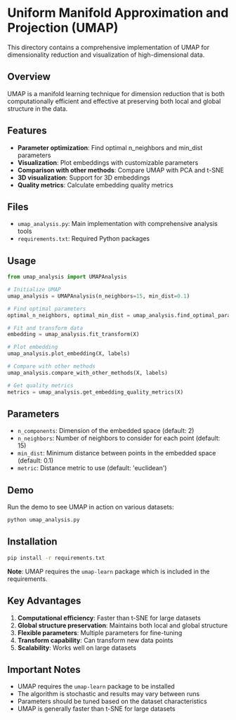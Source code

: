# Uniform Manifold Approximation and Projection (UMAP)

This directory contains a comprehensive implementation of UMAP for dimensionality reduction and visualization of high-dimensional data.

## Overview

UMAP is a manifold learning technique for dimension reduction that is both computationally efficient and effective at preserving both local and global structure in the data.

## Features

- **Parameter optimization**: Find optimal n_neighbors and min_dist parameters
- **Visualization**: Plot embeddings with customizable parameters
- **Comparison with other methods**: Compare UMAP with PCA and t-SNE
- **3D visualization**: Support for 3D embeddings
- **Quality metrics**: Calculate embedding quality metrics

## Files

- `umap_analysis.py`: Main implementation with comprehensive analysis tools
- `requirements.txt`: Required Python packages

## Usage

```python
from umap_analysis import UMAPAnalysis

# Initialize UMAP
umap_analysis = UMAPAnalysis(n_neighbors=15, min_dist=0.1)

# Find optimal parameters
optimal_n_neighbors, optimal_min_dist = umap_analysis.find_optimal_parameters(X)

# Fit and transform data
embedding = umap_analysis.fit_transform(X)

# Plot embedding
umap_analysis.plot_embedding(X, labels)

# Compare with other methods
umap_analysis.compare_with_other_methods(X, labels)

# Get quality metrics
metrics = umap_analysis.get_embedding_quality_metrics(X)
```

## Parameters

- `n_components`: Dimension of the embedded space (default: 2)
- `n_neighbors`: Number of neighbors to consider for each point (default: 15)
- `min_dist`: Minimum distance between points in the embedded space (default: 0.1)
- `metric`: Distance metric to use (default: 'euclidean')

## Demo

Run the demo to see UMAP in action on various datasets:

```bash
python umap_analysis.py
```

## Installation

```bash
pip install -r requirements.txt
```

**Note**: UMAP requires the `umap-learn` package which is included in the requirements.

## Key Advantages

1. **Computational efficiency**: Faster than t-SNE for large datasets
2. **Global structure preservation**: Maintains both local and global structure
3. **Flexible parameters**: Multiple parameters for fine-tuning
4. **Transform capability**: Can transform new data points
5. **Scalability**: Works well on large datasets

## Important Notes

- UMAP requires the `umap-learn` package to be installed
- The algorithm is stochastic and results may vary between runs
- Parameters should be tuned based on the dataset characteristics
- UMAP is generally faster than t-SNE for large datasets 